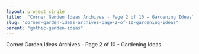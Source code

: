 ```yaml
---
layout: project_single
title:  "Corner Garden Ideas Archives - Page 2 of 10 - Gardening Ideas"
slug: "corner-garden-ideas-archives-page-2-of-10-gardening-ideas"
parent: "gothic-garden-ideas"
---
```

Corner Garden Ideas Archives - Page 2 of 10 - Gardening Ideas